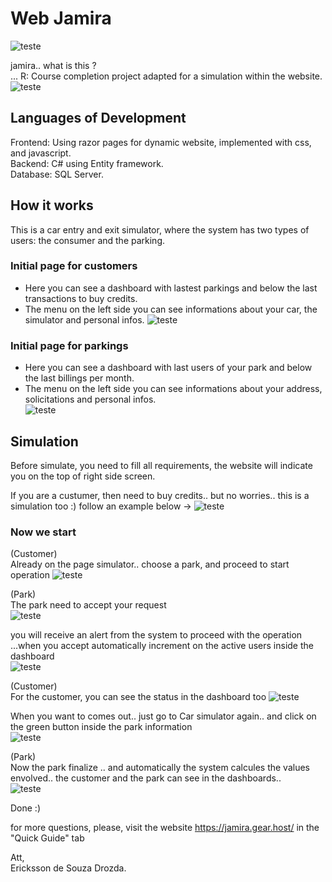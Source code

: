 # Web Jamira

![teste](https://user-images.githubusercontent.com/53230835/83947729-3e273280-a7ef-11ea-95e6-852abdd86a0b.jpg)


jamira.. what is this ?  
... R: Course completion project adapted for a simulation within the website.
![teste](https://user-images.githubusercontent.com/53230835/83946607-53e52980-a7e8-11ea-865f-755dc0fe1402.jpg)

## Languages of Development

Frontend: Using razor pages for dynamic website, implemented with css, and javascript.  
Backend: C# using Entity framework.  
Database: SQL Server.

## How it works
This is a car entry and exit simulator, where the system has two types of users: the consumer and the parking.

### Initial page for customers
- Here you can see a dashboard with lastest parkings and below the last transactions to buy credits.  
- The menu on the left side you can see informations about your car, the simulator and personal infos. 
![teste](https://user-images.githubusercontent.com/53230835/83946838-ab37c980-a7e9-11ea-845b-1a17b12f0a7a.jpg)

### Initial page for parkings
- Here you can see a dashboard with last users of your park and below the last billings per month.  
- The menu on the left side you can see informations about your address, solicitations and personal infos.    
![teste](https://user-images.githubusercontent.com/53230835/83946894-0e296080-a7ea-11ea-915a-1751529640d0.jpg)


## Simulation
Before simulate, you need to fill all requirements, the website will indicate you on the top of right side screen.  

If you are a custumer, then need to buy credits.. but no worries.. this is a simulation too :)  follow an example below ->
![teste](https://user-images.githubusercontent.com/53230835/83947197-fa7ef980-a7eb-11ea-9793-ff839c240208.jpg)

### Now we start

(Customer)  
Already on the page simulator.. choose a park, and proceed to start operation
![teste](https://user-images.githubusercontent.com/53230835/83947289-77aa6e80-a7ec-11ea-927b-df4c82816978.jpg)

(Park)  
The park need to accept your request  
![teste](https://user-images.githubusercontent.com/53230835/83947371-dff95000-a7ec-11ea-96c5-fbddf62c0df0.jpg)

you will receive an alert from the system to proceed with the operation  
...when you accept automatically increment on the active users inside the dashboard  
![teste](https://user-images.githubusercontent.com/53230835/83947413-19ca5680-a7ed-11ea-8646-ba7aef79c366.jpg)

(Customer)  
For the customer, you can see the status in the dashboard too
![teste](https://user-images.githubusercontent.com/53230835/83947460-70d02b80-a7ed-11ea-85e2-6aaba7d03b58.jpg)

When you want to comes out.. just go to Car simulator again.. and click on the green button inside the park information  
![teste](https://user-images.githubusercontent.com/53230835/83947540-04096100-a7ee-11ea-8ce5-2fa7879769f6.jpg)

(Park)  
Now the park finalize .. and automatically the system calcules the values envolved.. the customer and the park can see in the dashboards..  
![teste](https://user-images.githubusercontent.com/53230835/83947652-bd683680-a7ee-11ea-8756-e62df0beb467.jpg)

Done :)


for more questions, please, visit the website https://jamira.gear.host/ in the "Quick Guide" tab  

Att,  
Ericksson de Souza Drozda.
